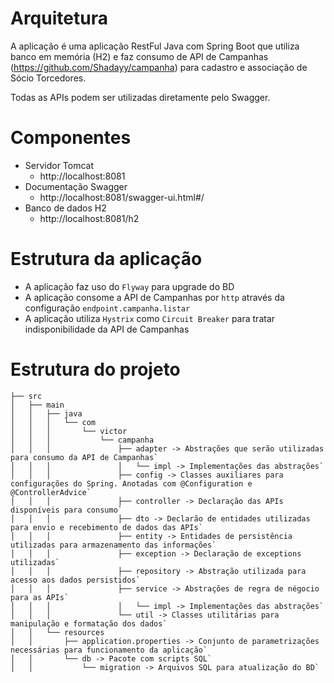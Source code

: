 # Arquitetura
A aplicação é uma aplicação RestFul Java com Spring Boot que utiliza banco em memória (H2) e faz consumo de API de Campanhas (https://github.com/Shadayy/campanha) para cadastro e associação de Sócio Torcedores.

Todas as APIs podem ser utilizadas diretamente pelo Swagger.

# Componentes
*  Servidor Tomcat
    *  http://localhost:8081
*  Documentação Swagger
    *  http://localhost:8081/swagger-ui.html#/
*  Banco de dados H2
    *  http://localhost:8081/h2

# Estrutura da aplicação
*  A aplicação faz uso do `Flyway` para upgrade do BD
*  A aplicação consome a API de Campanhas por `http` através da configuração `endpoint.campanha.listar`
*  A aplicação utiliza `Hystrix` como `Circuit Breaker` para tratar indisponibilidade da API de Campanhas

# Estrutura do projeto

```
├── src
│   ├── main
│   │   ├── java
│   │   │   └── com
│   │   │       └── victor
│   │   │           └── campanha
│   │   │               ├── adapter -> Abstrações que serão utilizadas para consumo da API de Campanhas`
│   │   │               │   └── impl -> Implementações das abstrações`
│   │   │               ├── config -> Classes auxiliares para configurações do Spring. Anotadas com @Configuration e @ControllerAdvice`
│   │   │               ├── controller -> Declaração das APIs disponíveis para consumo`
│   │   │               ├── dto -> Declarão de entidades utilizadas para envio e recebimento de dados das APIs`
│   │   │               ├── entity -> Entidades de persistência utilizadas para armazenamento das informações`
│   │   │               ├── exception -> Declaração de exceptions utilizadas`
│   │   │               ├── repository -> Abstração utilizada para acesso aos dados persistidos`
│   │   │               ├── service -> Abstrações de regra de négocio para as APIs`
│   │   │               │   └── impl -> Implementações das abstrações`
│   │   │               └── util -> Classes utilitárias para manipulação e formatação dos dados`
│   │   └── resources
│   │       ├── application.properties -> Conjunto de parametrizações necessárias para funcionamento da aplicação`
│   │       └── db -> Pacote com scripts SQL`
│   │           └── migration -> Arquivos SQL para atualização do BD`

```
